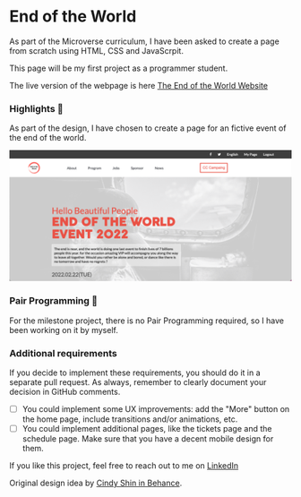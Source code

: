 # End of the World

As part of the Microverse curriculum, I have been asked to create a page from scratch using HTML, CSS and JavaScrpit.

This page will be my first project as a programmer student.

The live version of the webpage is here [The End of the World Website](https://benjp009.github.io/end-of-the-world/)

### Highlights 🚀
As part of the design, I have chosen to create a page for an fictive event of the end of the world.

![Homepage](./ressources/design/design1.png)



### Pair Programming 🎳

For the milestone project, there is no Pair Programming required, so I have been working on it by myself.

### Additional requirements

If you decide to implement these requirements, you should do it in a separate pull request. As always, remember to clearly document your decision in GitHub comments.
- [ ] You could implement some UX improvements: add the "More" button on the home page, include transitions and/or animations, etc.
- [ ] You could implement additional pages, like the tickets page and the schedule page. Make sure that you have a decent mobile design for them.

If you like this project, feel free to reach out to me on [LinkedIn](http://linkedin.com/en/benjaminpatin)

Original design idea by [Cindy Shin in Behance](https://www.behance.net/adagio07).
